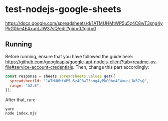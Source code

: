 # test-nodejs-google-sheets

https://docs.google.com/spreadsheets/d/1ATMUHMtWP5u5z4C8wT3sng4yPkG0be4E4xunLJW37sQ/edit?gid=0#gid=0

## Running

Before running, ensure that you have followed the guide here: https://github.com/googleapis/google-api-nodejs-client?tab=readme-ov-file#service-account-credentials. Then, change this part accordingly:

```js
const response = sheets.spreadsheets.values.get({
  spreadsheetId: "1ATMUHMtWP5u5z4C8wT3sng4yPkG0be4E4xunLJW37sQ",
  range: "A2:B",
});
```

After that, run:

```shell
yarn
node index.mjs
```
